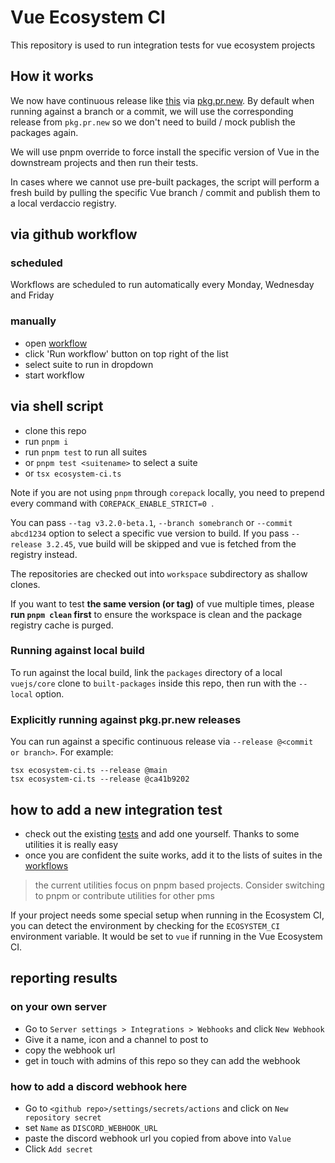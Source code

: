 # Vue Ecosystem CI

This repository is used to run integration tests for vue ecosystem projects

## How it works

We now have continuous release like [this](https://github.com/vuejs/core/runs/28854321865) via [pkg.pr.new](https://github.com/stackblitz-labs/pkg.pr.new). By default when running against a branch or a commit, we will use the corresponding release from `pkg.pr.new` so we don't need to build / mock publish the packages again.

We will use pnpm override to force install the specific version of Vue in the downstream projects and then run their tests.

In cases where we cannot use pre-built packages, the script will perform a fresh build by pulling the specific Vue branch / commit and publish them to a local verdaccio registry.

## via github workflow

### scheduled

Workflows are scheduled to run automatically every Monday, Wednesday and Friday

### manually

- open [workflow](../../actions/workflows/ecosystem-ci-selected.yml)
- click 'Run workflow' button on top right of the list
- select suite to run in dropdown
- start workflow

## via shell script

- clone this repo
- run `pnpm i`
- run `pnpm test` to run all suites
- or `pnpm test <suitename>` to select a suite
- or `tsx ecosystem-ci.ts`

Note if you are not using `pnpm` through `corepack` locally, you need to prepend every command with `COREPACK_ENABLE_STRICT=0 `.

You can pass `--tag v3.2.0-beta.1`, `--branch somebranch` or `--commit abcd1234` option to select a specific vue version to build.
If you pass `--release 3.2.45`, vue build will be skipped and vue is fetched from the registry instead.

The repositories are checked out into `workspace` subdirectory as shallow clones.

If you want to test **the same version (or tag)** of vue multiple times, please **run `pnpm clean` first** to ensure the workspace is clean and the package registry cache is purged.

### Running against local build

To run against the local build, link the `packages` directory of a local `vuejs/core` clone to `built-packages` inside this repo, then run with the `--local` option.

### Explicitly running against pkg.pr.new releases

You can run against a specific continuous release via `--release @<commit or branch>`. For example:

```
tsx ecosystem-ci.ts --release @main
tsx ecosystem-ci.ts --release @ca41b9202
```

## how to add a new integration test

- check out the existing [tests](./tests) and add one yourself. Thanks to some utilities it is really easy
- once you are confident the suite works, add it to the lists of suites in the [workflows](../../actions/)

> the current utilities focus on pnpm based projects. Consider switching to pnpm or contribute utilities for other pms

If your project needs some special setup when running in the Ecosystem CI, you can detect the environment by checking for the `ECOSYSTEM_CI` environment variable. It would be set to `vue` if running in the Vue Ecosystem CI.

## reporting results

### on your own server

- Go to `Server settings > Integrations > Webhooks` and click `New Webhook`
- Give it a name, icon and a channel to post to
- copy the webhook url
- get in touch with admins of this repo so they can add the webhook

### how to add a discord webhook here

- Go to `<github repo>/settings/secrets/actions` and click on `New repository secret`
- set `Name` as `DISCORD_WEBHOOK_URL`
- paste the discord webhook url you copied from above into `Value`
- Click `Add secret`
